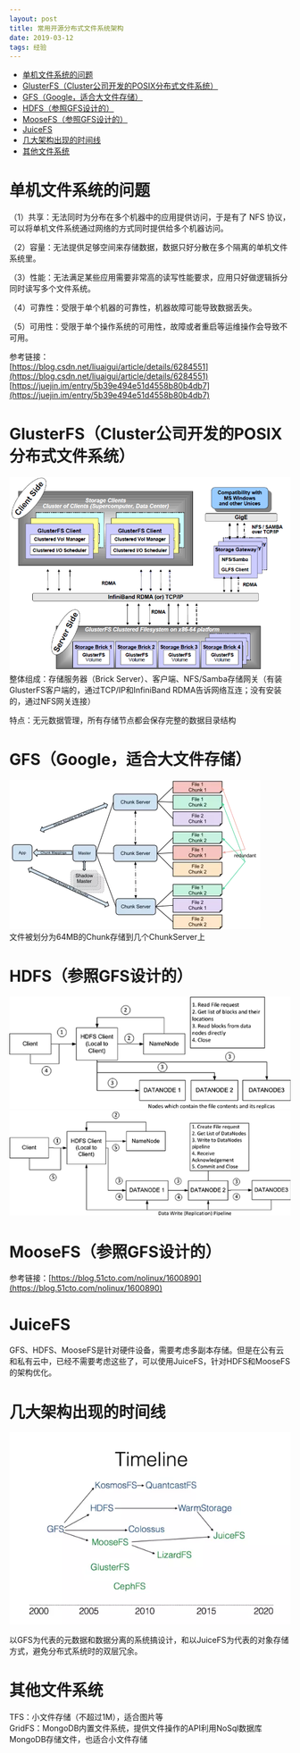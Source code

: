 ```yaml
---
layout: post
title: 常用开源分布式文件系统架构
date: 2019-03-12
tags: 经验  
---
```


<!-- TOC -->

- [单机文件系统的问题](#单机文件系统的问题)
- [GlusterFS（Cluster公司开发的POSIX分布式文件系统）](#glusterfscluster公司开发的posix分布式文件系统)
- [GFS（Google，适合大文件存储）](#gfsgoogle适合大文件存储)
- [HDFS（参照GFS设计的）](#hdfs参照gfs设计的)
- [MooseFS（参照GFS设计的）](#moosefs参照gfs设计的)
- [JuiceFS](#juicefs)
- [几大架构出现的时间线](#几大架构出现的时间线)
- [其他文件系统](#其他文件系统)

<!-- /TOC -->

# 单机文件系统的问题

（1）共享：无法同时为分布在多个机器中的应用提供访问，于是有了 NFS 协议，可以将单机文件系统通过网络的方式同时提供给多个机器访问。  

（2）容量：无法提供足够空间来存储数据，数据只好分散在多个隔离的单机文件系统里。  

（3）性能：无法满足某些应用需要非常高的读写性能要求，应用只好做逻辑拆分同时读写多个文件系统。  

（4）可靠性：受限于单个机器的可靠性，机器故障可能导致数据丢失。  

（5）可用性：受限于单个操作系统的可用性，故障或者重启等运维操作会导致不可用。  

参考链接：  
[https://blog.csdn.net/liuaigui/article/details/6284551](https://blog.csdn.net/liuaigui/article/details/6284551)  
[https://juejin.im/entry/5b39e494e51d4558b80b4db7](https://juejin.im/entry/5b39e494e51d4558b80b4db7)  

# GlusterFS（Cluster公司开发的POSIX分布式文件系统）

![png](/images/post/filesystem/1.png)  
整体组成：存储服务器（Brick Server）、客户端、NFS/Samba存储网关（有装GlusterFS客户端的，通过TCP/IP和InfiniBand RDMA告诉网络互连；没有安装的，通过NFS网关连接）  

特点：无元数据管理，所有存储节点都会保存完整的数据目录结构  

# GFS（Google，适合大文件存储）

![png](/images/post/filesystem/2.png)  
文件被划分为64MB的Chunk存储到几个ChunkServer上  

# HDFS（参照GFS设计的）

![png](/images/post/filesystem/3.png)
![png](/images/post/filesystem/4.png)

# MooseFS（参照GFS设计的）

参考链接：[https://blog.51cto.com/nolinux/1600890](https://blog.51cto.com/nolinux/1600890)

# JuiceFS

GFS、HDFS、MooseFS是针对硬件设备，需要考虑多副本存储。但是在公有云和私有云中，已经不需要考虑这些了，可以使用JuiceFS，针对HDFS和MooseFS的架构优化。  

# 几大架构出现的时间线

![png](/images/post/filesystem/5.png)

以GFS为代表的元数据和数据分离的系统搞设计，和以JuiceFS为代表的对象存储方式，避免分布式系统时的双层冗余。  

# 其他文件系统

TFS：小文件存储（不超过1M），适合图片等  
GridFS：MongoDB内置文件系统，提供文件操作的API利用NoSql数据库MongoDB存储文件，也适合小文件存储  
